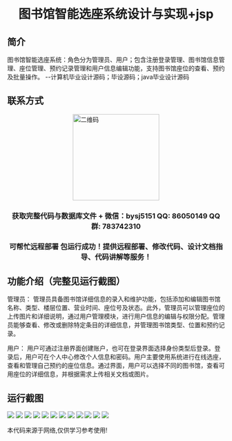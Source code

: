 <p><h1 align="center">图书馆智能选座系统设计与实现+jsp</h1></p>

## 简介
图书馆智能选座系统：角色分为管理员、用户；包含注册登录管理、图书馆信息管理、座位管理、预约记录管理和用户信息编辑功能，支持图书馆座位的查看、预约及批量操作。    --计算机毕业设计源码；毕设源码；java毕业设计源码


## 联系方式
<img src="https://bs-1329754181.cos.ap-shanghai.myqcloud.com/wx.jpg" alt="二维码" style="display: block; margin: 0 auto;" width="200px">
<p><h3 align="center">获取完整代码与数据库文件 + 微信：bysj5151 QQ: 86050149 QQ群: 783742310</h3></p>
<p><h3 align="center">可帮忙远程部署 包运行成功！提供远程部署、修改代码、设计文档指导、代码讲解等服务！</h3></p>

## 功能介绍（完整见运行截图）
管理员： 管理员具备图书馆详细信息的录入和维护功能，包括添加和编辑图书馆名称、类型、楼层位置、营业时间、座位号及状态。此外，管理员可以管理座位的上传图片和详细说明，通过用户管理模块，进行用户信息的编辑与权限分配。管理员能够查看、修改或删除特定条目的详细信息，并管理图书馆类型、位置和预约记录。

用户： 用户可通过注册界面创建账户，也可在登录界面选择身份类型后登录。登录后，用户可在个人中心修改个人信息和密码。用户主要使用系统进行在线选座，查看和管理自己预约的座位信息。通过界面，用户可以选择不同的图书馆，查看可用座位的详细信息，并根据需求上传相关文档或图片。


## 运行截图
![](https://bs-1329754181.cos.ap-shanghai.myqcloud.com/ssm/LibrarySmartSeatSelectionSystem/img/001.jpg)
![](https://bs-1329754181.cos.ap-shanghai.myqcloud.com/ssm/LibrarySmartSeatSelectionSystem/img/002.jpg)
![](https://bs-1329754181.cos.ap-shanghai.myqcloud.com/ssm/LibrarySmartSeatSelectionSystem/img/003.jpg)
![](https://bs-1329754181.cos.ap-shanghai.myqcloud.com/ssm/LibrarySmartSeatSelectionSystem/img/004.jpg)
![](https://bs-1329754181.cos.ap-shanghai.myqcloud.com/ssm/LibrarySmartSeatSelectionSystem/img/005.jpg)
![](https://bs-1329754181.cos.ap-shanghai.myqcloud.com/ssm/LibrarySmartSeatSelectionSystem/img/006.jpg)
![](https://bs-1329754181.cos.ap-shanghai.myqcloud.com/ssm/LibrarySmartSeatSelectionSystem/img/007.jpg)
![](https://bs-1329754181.cos.ap-shanghai.myqcloud.com/ssm/LibrarySmartSeatSelectionSystem/img/008.jpg)
![](https://bs-1329754181.cos.ap-shanghai.myqcloud.com/ssm/LibrarySmartSeatSelectionSystem/img/009.jpg)
![](https://bs-1329754181.cos.ap-shanghai.myqcloud.com/ssm/LibrarySmartSeatSelectionSystem/img/010.jpg)
![](https://bs-1329754181.cos.ap-shanghai.myqcloud.com/ssm/LibrarySmartSeatSelectionSystem/img/011.jpg)
![](https://bs-1329754181.cos.ap-shanghai.myqcloud.com/ssm/LibrarySmartSeatSelectionSystem/img/012.jpg)

<p>本代码来源于网络,仅供学习参考使用!</p>
